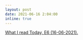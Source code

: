```yaml
---
layout: post
date: 2021-06-16 2:04:00
inline: true
---
```


<a href="https://blog.hashin.me/haveyoumethashin/blog/2021/what-i-read-160621/" target="_blank">What I read Today, E6 (16-06-2021).</a>
